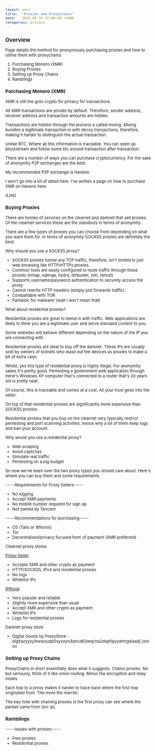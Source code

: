 ```yaml
---
layout: post
title:  "Proxies and ProxyChains"
date:   2025-06-16 21:00:00 +1000
categories: privacy
---
```


<style>
  body { font-size: 13px; }
  h1 { font-size: 19px !important; }
  h2 { font-size: 17px !important; }
  h3 { font-size: 15px !important; }
</style>

## Overview

Page details the method for anonymously purchasing proxies and how to utilise them with proxychains.

1. Purchasing Monero (XMR)
2. Buying Proxies
3. Setting up Proxy Chains
4. Ramblings

### Purchasing Monero (XMR)

XMR is still the goto crypto for privacy for transactions. 

All XMR transactions are private by default. Therefore, sender address, receiver address and transaction amounts are hidden.

Transactions are hidden through the process a called mixing. Mixing bundles a legitimate transaction in with decoy transactions, therefore, making it harder to distinguish the actual transaction. 

Unlike BTC. Where all this information is traceable. You can open up blockstream and follow some btc around transaction after transaction. 

There are a number of ways you can purchase cryptocurrency. For the sake of anonymity P2P exchanges are the best.

My recommended P2P exchange is Haveno. 

I won't go into a lot of detail here. I've written a page on how to purchase XMR on Haveno here.

(Link)

### Buying Proxies

There are tonnes of services on the clearnet and darknet that sell proxies. Of the clearnet services these are the standouts in terms of anonymity.

There are a few types of proxies you can choose from depending on what you want them for. In terms of anonymity SOCKS5 proxies are definitely the best.

Why should you use a SOCKS5 proxy?
- SOCKS5 proxies tunnel any TCP traffic, therefore, isn't limited to just web browsing like HTTP/HTTPs proxies. 
- Common tools are easily configured to route traffic through these proxies (nmap, sqlmap, hydra, dirbuster, ssh, netcat)
- Supports username/password authentication to securely access the proxy
- Cannot rewrite HTTP headers (simply just forwards traffic)
- Compatiable with TOR
- Fantastic for malware! (wait I don't mean that)

What about residential proxies? 

Residential proxies are great to blend in with traffic. Web applications are likely to think you are a legitimate user and serve standard content to you. 

Some websites will behave different depending on the nature of the IP you are connecting with.

Residential proxies are ideal to buy off the darknet. These IPs are usually sold by owners of botnets who lease out the devices as proxies to make a bit of extra cash. 

Whilst, yes this type of residential proxy is highly illegal. For anonymity sakes it's pretty good. Pentesting a government web application through Irene's Windows XP computer that's connected to a router that's 20 years old is pretty neat. 

Of course, this is traceable and comes at a cost. All your trust goes into the seller.

On top of that residential proxies are significantly more expensive than SOCKS5 proxies. 

Residential proxies that you buy on the clearnet very typically restrict pentesting and port scanning activities, hence why a lot of them keep logs and ban your account.

Why would you use a residential proxy?
- Web scraping
- Avoid captchas
- Simulate real traffic
- Pentesting on a big budget

So now we've been over the two proxy types you should care about. Here's where you can buy them and some requirements.

-----Requirements for Proxy Sellers-----
- No logging
- Accept XMR payments
- No mobile number required for sign up
- Not owned by Tencent

-----Recommendations for purchasing-----
- OS (Tails or Whonix)
- Tor
- Decentralised/privacy focused form of payment (XMR preferred)

Clearnet proxy stores

[Proxy-Seller](https://proxy-seller.com)
- Accepts XMR and other crypto as payment
- HTTP/SOCKS5, IPv4 and residential proxies
- No logs
- Whitelist IPs

[IPRoyal](https://iproyal.com)
- Very popular and reliable
- Slightly more expensive than usual
- Accept XMR and other crypto as payment
- Whitelist IPs
- Logs for residential proxies

Darknet proxy store
- Digital Goods by ProxyStore - digitazyyxyihwwzudp5syxxyn3qhcd63wqcha2dxpfqiyydmrgdiaad[.]onion

### Setting up Proxy Chains

ProxyChains in short essentially does what it suggests. Chains proxies. No but seriously, think of it like onion routing. Minus the encryption and relay nodes.

Each hop to a proxy makes it harder to trace back where the first hop originated from. The more the merrier. 

The key note with chaining proxies is the first proxy can see where the packet came from (src ip).

### Ramblings
-----Issues with proxies-----
- Free proxies
- Residential proxies